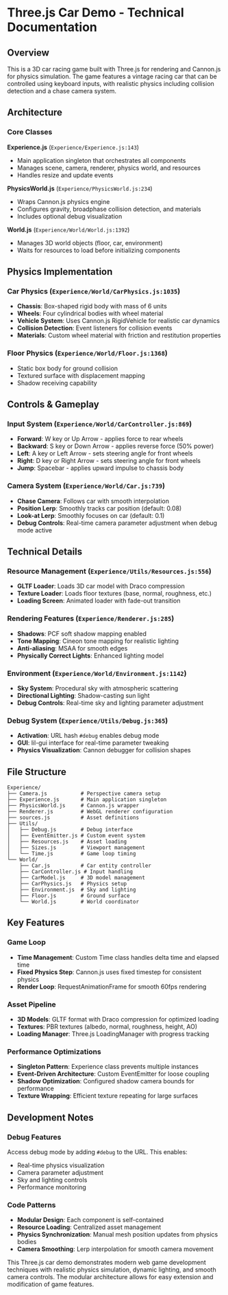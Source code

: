 # Three.js Car Demo - Technical Documentation

## Overview
This is a 3D car racing game built with Three.js for rendering and Cannon.js for physics simulation. The game features a vintage racing car that can be controlled using keyboard inputs, with realistic physics including collision detection and a chase camera system.

## Architecture

### Core Classes

**Experience.js** (`Experience/Experience.js:143`)
- Main application singleton that orchestrates all components
- Manages scene, camera, renderer, physics world, and resources
- Handles resize and update events

**PhysicsWorld.js** (`Experience/PhysicsWorld.js:234`)
- Wraps Cannon.js physics engine
- Configures gravity, broadphase collision detection, and materials
- Includes optional debug visualization

**World.js** (`Experience/World/World.js:1392`)
- Manages 3D world objects (floor, car, environment)
- Waits for resources to load before initializing components

## Physics Implementation

### Car Physics (`Experience/World/CarPhysics.js:1035`)
- **Chassis**: Box-shaped rigid body with mass of 6 units
- **Wheels**: Four cylindrical bodies with wheel material
- **Vehicle System**: Uses Cannon.js RigidVehicle for realistic car dynamics
- **Collision Detection**: Event listeners for collision events
- **Materials**: Custom wheel material with friction and restitution properties

### Floor Physics (`Experience/World/Floor.js:1368`)
- Static box body for ground collision
- Textured surface with displacement mapping
- Shadow receiving capability

## Controls & Gameplay

### Input System (`Experience/World/CarController.js:869`)
- **Forward**: W key or Up Arrow - applies force to rear wheels
- **Backward**: S key or Down Arrow - applies reverse force (50% power)
- **Left**: A key or Left Arrow - sets steering angle for front wheels
- **Right**: D key or Right Arrow - sets steering angle for front wheels  
- **Jump**: Spacebar - applies upward impulse to chassis body

### Camera System (`Experience/World/Car.js:739`)
- **Chase Camera**: Follows car with smooth interpolation
- **Position Lerp**: Smoothly tracks car position (default: 0.08)
- **Look-at Lerp**: Smoothly focuses on car (default: 0.1)
- **Debug Controls**: Real-time camera parameter adjustment when debug mode active

## Technical Details

### Resource Management (`Experience/Utils/Resources.js:556`)
- **GLTF Loader**: Loads 3D car model with Draco compression
- **Texture Loader**: Loads floor textures (base, normal, roughness, etc.)
- **Loading Screen**: Animated loader with fade-out transition

### Rendering Features (`Experience/Renderer.js:285`)
- **Shadows**: PCF soft shadow mapping enabled
- **Tone Mapping**: Cineon tone mapping for realistic lighting
- **Anti-aliasing**: MSAA for smooth edges
- **Physically Correct Lights**: Enhanced lighting model

### Environment (`Experience/World/Environment.js:1142`)
- **Sky System**: Procedural sky with atmospheric scattering
- **Directional Lighting**: Shadow-casting sun light
- **Debug Controls**: Real-time sky and lighting parameter adjustment

### Debug System (`Experience/Utils/Debug.js:365`)
- **Activation**: URL hash `#debug` enables debug mode
- **GUI**: lil-gui interface for real-time parameter tweaking
- **Physics Visualization**: Cannon debugger for collision shapes

## File Structure
```
Experience/
├── Camera.js           # Perspective camera setup
├── Experience.js       # Main application singleton
├── PhysicsWorld.js     # Cannon.js wrapper
├── Renderer.js         # WebGL renderer configuration
├── sources.js          # Asset definitions
├── Utils/
│   ├── Debug.js        # Debug interface
│   ├── EventEmitter.js # Custom event system
│   ├── Resources.js    # Asset loading
│   ├── Sizes.js        # Viewport management
│   └── Time.js         # Game loop timing
└── World/
    ├── Car.js          # Car entity controller
    ├── CarController.js # Input handling
    ├── CarModel.js     # 3D model management
    ├── CarPhysics.js   # Physics setup
    ├── Environment.js  # Sky and lighting
    ├── Floor.js        # Ground surface
    └── World.js        # World coordinator
```

## Key Features

### Game Loop
- **Time Management**: Custom Time class handles delta time and elapsed time
- **Fixed Physics Step**: Cannon.js uses fixed timestep for consistent physics
- **Render Loop**: RequestAnimationFrame for smooth 60fps rendering

### Asset Pipeline
- **3D Models**: GLTF format with Draco compression for optimized loading
- **Textures**: PBR textures (albedo, normal, roughness, height, AO)
- **Loading Manager**: Three.js LoadingManager with progress tracking

### Performance Optimizations
- **Singleton Pattern**: Experience class prevents multiple instances
- **Event-Driven Architecture**: Custom EventEmitter for loose coupling
- **Shadow Optimization**: Configured shadow camera bounds for performance
- **Texture Wrapping**: Efficient texture repeating for large surfaces

## Development Notes

### Debug Features
Access debug mode by adding `#debug` to the URL. This enables:
- Real-time physics visualization
- Camera parameter adjustment
- Sky and lighting controls
- Performance monitoring

### Code Patterns
- **Modular Design**: Each component is self-contained
- **Resource Loading**: Centralized asset management
- **Physics Synchronization**: Manual mesh position updates from physics bodies
- **Camera Smoothing**: Lerp interpolation for smooth camera movement

This Three.js car demo demonstrates modern web game development techniques with realistic physics simulation, dynamic lighting, and smooth camera controls. The modular architecture allows for easy extension and modification of game features.